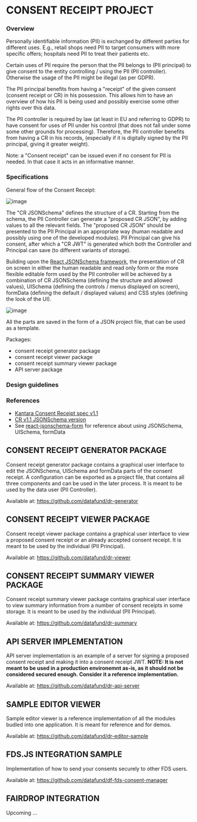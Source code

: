 # CONSENT RECEIPT PROJECT 
### Overview 

Personally identifiable information (PII) is exchanged by different parties for different uses. E.g., retail shops need PII to target consumers with more specific offers; hospitals need PII to treat their patients etc.

Certain uses of PII require the person that the PII belongs to (PII principal) to give consent to the entity controlling / using the PII (PII controller). Otherwise the usage of the PII might be illegal (as per GDPR).

The PII principal benefits from having a "receipt" of the given consent (consent receipt or CR) in his possession. This allows him to have an overview of how his PII is being used and possibly exercise some other rights over this data.

The PII controller is required by law (at least in EU and referring to GDPR) to have consent for uses of PII under his control (that does not fall under some some other grounds for processing). Therefore, the PII controller benefits from having a CR in his records, (especially if it is digitally signed by the PII principal, giving it greater weight).

Note: a "Consent receipt" can be issued even if no consent for PII is needed. In that case it acts in an informative manner. 

### Specifications 

General flow of the Consent Receipt:

![image](https://user-images.githubusercontent.com/1554520/59093151-86c5ba80-8913-11e9-9bba-0a67af598133.png)

The "CR JSONSchema" defines the structure of a CR. Starting from the schema, the PII Controller can generate a "proposed CR JSON", by adding values to all the relevant fields. The "proposed CR JSON" should be presented to the PII Principal in an appropriate way (human readable and possibly using one of the developed modules). PII Principal can  give his consent, after which a "CR JWT" is generated which both the Controller and Principal can save (to different variants of storage).

Building upon the [React JSONSchema framework](https://mozilla-services.github.io/react-jsonschema-form/), the presentation of CR on screen in either the human readable and read only form or the more flexible editable form used by the PII controller will be achieved by a combination of CR JSONSchema (defining the structure and allowed values), UISchema (defining the controls / menus displayed on screen), formData (defining the default / displayed values) and CSS styles (defining the look of the UI).

![image](https://user-images.githubusercontent.com/1554520/59093196-a230c580-8913-11e9-9a45-254204574f73.png)

All the parts are saved in the form of a JSON project file, that can be used as a template.

Packages:
- consent receipt generator package
- consent receipt viewer package
- consent receipt summary viewer package
- API server package


### Design guidelines 
### References 

- [Kantara Consent Receipt spec v1.1](https://kantarainitiative.org/file-downloads/consent-receipt-specification-v1-1-0/)
- [CR v1.1 JSONSchema version](https://kantarainitiative.org/confluence/download/attachments/76447870/CR%20Schema%20v1_1_0%20DRAFT%206.json?version=2&modificationDate=1511151073000&api=v2)
- See [react-jsonschema-form](https://mozilla-services.github.io/react-jsonschema-form/) for reference about using JSONSchema, UISchema, formData

## CONSENT RECEIPT GENERATOR PACKAGE

Consent receipt generator package contains a graphical user interface to edit the JSONSchema, UISchema and formData parts of the consent receipt. A configuration can be exported as a project file, that contains all three components and can be used in the later process. It is meant to be used by the data user (PII Controller).

Available at: <https://github.com/datafund/dr-generator>

## CONSENT RECEIPT VIEWER PACKAGE

Consent receipt viewer package contains a graphical user interface to view a proposed consent receipt or an already accepted consent receipt. It is meant to be used by the individual (PII Principal).

Available at: <https://github.com/datafund/dr-viewer>

## CONSENT RECEIPT SUMMARY VIEWER PACKAGE 

Consent receipt summary viewer package contains graphical user interface to view summary information from a number of consent receipts in some storage. It is meant to be used by the individual (PII Principal). 

Available at: <https://github.com/datafund/dr-summary>

## API SERVER IMPLEMENTATION 

API server implementation is an example of a server for signing a proposed consent receipt and making it into a consent receipt JWT. 
**NOTE: It is not meant to be used in a production environemnt as-is, as it should not be considered secured enough. Consider it a reference implementation.**

Available at: <https://github.com/datafund/dr-api-server>

## SAMPLE EDITOR VIEWER

Sample editor viewer is a reference implementation of all the modules budled into one application. It is meant for reference and for demos.

Available at: <https://github.com/datafund/dr-editor-sample>

## FDS.JS INTEGRATION SAMPLE 

Implementation of how to send your consents securely to other FDS users.

Available at: <https://github.com/datafund/df-fds-consent-manager>

## FAIRDROP INTEGRATION
Upcoming ...




